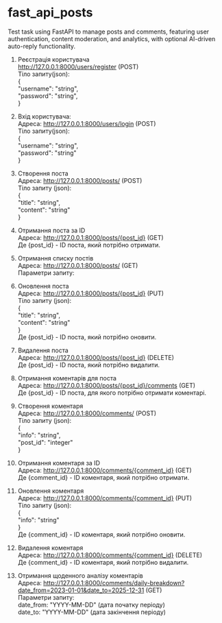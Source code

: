 # fast_api_posts   
Test task using FastAPI to manage posts and comments, featuring user authentication, content moderation, and analytics, with optional AI-driven auto-reply functionality.     
    
1. Реєстрація користувача   
http://127.0.0.1:8000/users/register (POST)   
Тіло запиту(json):   
{   
    "username": "string",      
    "password": "string",       
}     
     
2. Вхід користувача:    
Адреса: http://127.0.0.1:8000/users/login (POST)     
Тіло запиту(json):    
{    
    "username": "string",     
    "password": "string"      
}     
      
3. Створення поста      
Адреса: http://127.0.0.1:8000/posts/ (POST)         
Тіло запиту (json):    
{     
    "title": "string",           
    "content": "string"         
}     
    
4. Отримання поста за ID   
Адреса: http://127.0.0.1:8000/posts/{post_id} (GET)     
Де {post_id} - ID поста, який потрібно отримати.      
   
5. Отримання списку постів     
Адреса: http://127.0.0.1:8000/posts/ (GET)       
Параметри запиту:     
      
6. Оновлення поста       
Адреса: http://127.0.0.1:8000/posts/{post_id} (PUT)         
Тіло запиту (json):       
{       
    "title": "string",    
    "content": "string"     
}      
Де {post_id} - ID поста, який потрібно оновити.      
     
7. Видалення поста       
Адреса: http://127.0.0.1:8000/posts/{post_id} (DELETE)       
Де {post_id} - ID поста, який потрібно видалити.      
            
8. Отримання коментарів для поста         
Адреса: http://127.0.0.1:8000/posts/{post_id}/comments (GET)         
Де {post_id} - ID поста, для якого потрібно отримати коментарі.     
        
9. Створення коментаря     
Адреса: http://127.0.0.1:8000/comments/ (POST)     
Тіло запиту (json):     
{     
"info": "string",     
"post_id": "integer"     
}     
     
10. Отримання коментаря за ID     
Адреса: http://127.0.0.1:8000/comments/{comment_id} (GET)     
Де {comment_id} - ID коментаря, який потрібно отримати.     
     
11. Оновлення коментаря     
Адреса: http://127.0.0.1:8000/comments/{comment_id} (PUT)     
Тіло запиту (json):     
{     
"info": "string"     
}     
Де {comment_id} - ID коментаря, який потрібно оновити.     
     
12. Видалення коментаря     
Адреса: http://127.0.0.1:8000/comments/{comment_id} (DELETE)     
Де {comment_id} - ID коментаря, який потрібно видалити.      
           
13. Отримання щоденного аналізу коментарів           
Адреса: http://127.0.0.1:8000/comments/daily-breakdown?date_from=2023-01-01&date_to=2025-12-31 (GET)           
Параметри запиту:            
date_from: "YYYY-MM-DD" (дата початку періоду)          
date_to: "YYYY-MM-DD" (дата закінчення періоду)      
           
